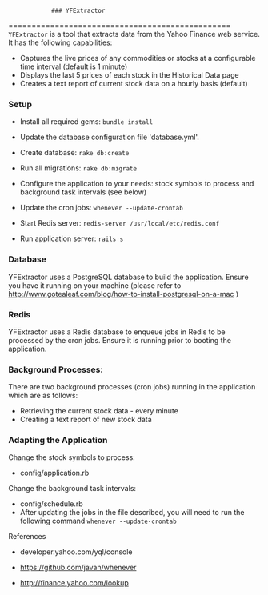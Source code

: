				### YFExtractor
================================================
`YFExtractor` is a tool that extracts data from the Yahoo Finance web service. It has the following capabilities:

* Captures the live prices of any commodities or stocks at a configurable time interval (default is 1 minute)
* Displays the last 5 prices of each stock in the Historical Data page
* Creates a text report of current stock data on a hourly basis (default)

### Setup 

* Install all required gems: `bundle install`

* Update the database configuration file 'database.yml'.

* Create database: `rake db:create`

* Run all migrations: `rake db:migrate`

* Configure the application to your needs: stock symbols to process and background task intervals (see below)

* Update the cron jobs: `whenever --update-crontab`

* Start Redis server: `redis-server /usr/local/etc/redis.conf`

* Run application server: `rails s`

### Database

YFExtractor uses a PostgreSQL database to build the application. Ensure you have it running on your machine (please refer to http://www.gotealeaf.com/blog/how-to-install-postgresql-on-a-mac
)

### Redis

YFExtractor uses a Redis database to enqueue jobs in Redis to be processed by the cron jobs. Ensure it is running prior to booting the application. 

### Background Processes:

There are two background processes (cron jobs) running in the application which are as follows: 
* Retrieving the current stock data - every minute
* Creating a text report of new stock data

### Adapting the Application

Change the stock symbols to process:
* config/application.rb

Change the background task intervals:
* config/schedule.rb 
* After updating the jobs in the file described, you will need to run the following command `whenever --update-crontab`

References

* developer.yahoo.com/yql/console

* https://github.com/javan/whenever

* http://finance.yahoo.com/lookup